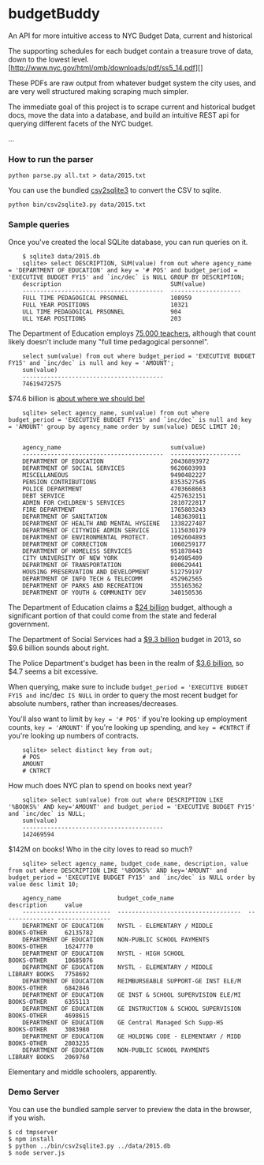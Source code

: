 budgetBuddy
===========

An API for more intuitive access to NYC Budget Data, current and historical

The supporting schedules for each budget contain a treasure trove of data, down
to the lowest level.  [http://www.nyc.gov/html/omb/downloads/pdf/ss5_14.pdf][]

These PDFs are raw output from whatever budget system the city uses, and are
very well structured making scraping much simpler.

The immediate goal of this project is to scrape current and historical budget
docs, move the data into a database, and build an intuitive REST api for
querying different facets of the NYC budget.

...

### How to run the parser

`python parse.py all.txt > data/2015.txt`

You can use the bundled [csv2sqlite3](https://github.com/talos/csv2sqlite3) to
convert the CSV to sqlite.

`python bin/csv2sqlite3.py data/2015.txt`

### Sample queries

Once you've created the local SQLite database, you can run queries on it.

```
    $ sqlite3 data/2015.db
    sqlite> select DESCRIPTION, SUM(value) from out where agency_name = 'DEPARTMENT OF EDUCATION' and key = '# POS' and budget_period = 'EXECUTIVE BUDGET FY15' and `inc/dec` is NULL GROUP BY DESCRIPTION;
    description                               SUM(value)
    ----------------------------------------  --------------------
    FULL TIME PEDAGOGICAL PRSONNEL            108959
    FULL YEAR POSITIONS                       10321
    ULL TIME PEDAGOGICAL PRSONNEL             904
    ULL YEAR POSITIONS                        203
```

The Department of Education employs [75,000 teachers](http://schools.nyc.gov/AboutUs/default.htm),
although that count likely doesn't include many "full time pedagogical
personnel".

```
    select sum(value) from out where budget_period = 'EXECUTIVE BUDGET FY15' and `inc/dec` is null and key = 'AMOUNT';
    sum(value)
    ----------------------------------------
    74619472575
```

$74.6 billion is [about where we should be!](http://www.therepublic.com/view/story/fdb1b34d1c6943d4bfcce37b63fb5491/US--NYC-Budget)

```
    sqlite> select agency_name, sum(value) from out where budget_period = 'EXECUTIVE BUDGET FY15' and `inc/dec` is null and key = 'AMOUNT' group by agency_name order by sum(value) DESC LIMIT 20;


    agency_name                               sum(value)
    ----------------------------------------  --------------------
    DEPARTMENT OF EDUCATION                   20436893972
    DEPARTMENT OF SOCIAL SERVICES             9620603993
    MISCELLANEOUS                             9490482227
    PENSION CONTRIBUTIONS                     8353527545
    POLICE DEPARTMENT                         4703668663
    DEBT SERVICE                              4257632151
    ADMIN FOR CHILDREN'S SERVICES             2810722817
    FIRE DEPARTMENT                           1765803243
    DEPARTMENT OF SANITATION                  1483639811
    DEPARTMENT OF HEALTH AND MENTAL HYGIENE   1338227487
    DEPARTMENT OF CITYWIDE ADMIN SERVICE      1115030179
    DEPARTMENT OF ENVIRONMENTAL PROTECT.      1092604893
    DEPARTMENT OF CORRECTION                  1060259177
    DEPARTMENT OF HOMELESS SERVICES           951878443
    CITY UNIVERSITY OF NEW YORK               914985409
    DEPARTMENT OF TRANSPORTATION              800629441
    HOUSING PRESERVATION AND DEVELOPMENT      512759197
    DEPARTMENT OF INFO TECH & TELECOMM        452962565
    DEPARTMENT OF PARKS AND RECREATION        355165362
    DEPARTMENT OF YOUTH & COMMUNITY DEV       340150536
```

The Department of Education claims a [$24 billion](http://schools.nyc.gov/AboutUs/default.htm)
budget, although a significant portion of that could come from the state and
federal government.

The Department of Social Services had a [$9.3
billion](https://en.wikipedia.org/wiki/New_York_City_Human_Resources_Administration)
budget in 2013, so $9.6 billion sounds about right.

The Police Department's budget has been in the realm of [$3.6
billion](https://en.wikipedia.org/wiki/NYPD), so $4.7 seems a bit excessive.

When querying, make sure to include `budget_period = 'EXECUTIVE BUDGET FY15 and
`inc/dec` IS NULL` in order to query the most recent budget for absolute
numbers, rather than increases/decreases.

You'll also want to limit by `key = '# POS'` if you're looking up employment
counts, `key = 'AMOUNT'` if you're looking up spending, and `key = #CNTRCT`
if you're looking up numbers of contracts.

```
    sqlite> select distinct key from out;
    # POS
    AMOUNT
    # CNTRCT
```

How much does NYC plan to spend on books next year?

```
    sqlite> select sum(value) from out where DESCRIPTION LIKE '%BOOKS%' AND key='AMOUNT' and budget_period = 'EXECUTIVE BUDGET FY15' and `inc/dec` is NULL;
    sum(value)
    ----------------------------------------
    142469594
```

$142M on books!  Who in the city loves to read so much?

```
    sqlite> select agency_name, budget_code_name, description, value from out where DESCRIPTION LIKE '%BOOKS%' AND key='AMOUNT' and budget_period = 'EXECUTIVE BUDGET FY15' and `inc/dec` is NULL order by value desc limit 10;

    agency_name                budget_code_name                     description     value
    -------------------------  -----------------------------------  --------------- ---------------
    DEPARTMENT OF EDUCATION    NYSTL - ELEMENTARY / MIDDLE          BOOKS-OTHER     62135782
    DEPARTMENT OF EDUCATION    NON-PUBLIC SCHOOL PAYMENTS           BOOKS-OTHER     16247770
    DEPARTMENT OF EDUCATION    NYSTL - HIGH SCHOOL                  BOOKS-OTHER     10685076
    DEPARTMENT OF EDUCATION    NYSTL - ELEMENTARY / MIDDLE          LIBRARY BOOKS   7758692
    DEPARTMENT OF EDUCATION    REIMBURSEABLE SUPPORT-GE INST ELE/M  BOOKS-OTHER     6842846
    DEPARTMENT OF EDUCATION    GE INST & SCHOOL SUPERVISION ELE/MI  BOOKS-OTHER     6355113
    DEPARTMENT OF EDUCATION    GE INSTRUCTION & SCHOOL SUPERVISION  BOOKS-OTHER     4698615
    DEPARTMENT OF EDUCATION    GE Central Managed Sch Supp-HS       BOOKS-OTHER     3083980
    DEPARTMENT OF EDUCATION    GE HOLDING CODE - ELEMENTARY / MIDD  BOOKS-OTHER     2803235
    DEPARTMENT OF EDUCATION    NON-PUBLIC SCHOOL PAYMENTS           LIBRARY BOOKS   2069760
```

Elementary and middle schoolers, apparently.

### Demo Server

You can use the bundled sample server to preview the data in the browser, if
you wish.

```
$ cd tmpserver
$ npm install
$ python ../bin/csv2sqlite3.py ../data/2015.db
$ node server.js
```
